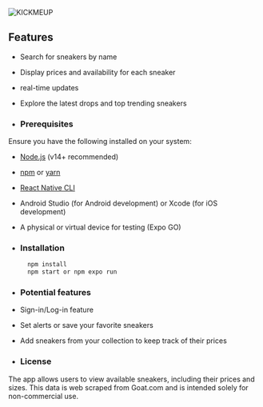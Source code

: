 ![KICKMEUP](https://github.com/user-attachments/assets/313c4b58-551a-470a-bf3f-662b2cce2552)


## Features
- Search for sneakers by name
- Display prices and availability for each sneaker
- real-time updates
- Explore the latest drops and top trending sneakers

- ### Prerequisites

Ensure you have the following installed on your system:

- [Node.js](https://nodejs.org/) (v14+ recommended)
- [npm](https://www.npmjs.com/) or [yarn](https://yarnpkg.com/)
- [React Native CLI](https://reactnative.dev/docs/environment-setup)
- Android Studio (for Android development) or Xcode (for iOS development)
- A physical or virtual device for testing (Expo GO)

- ### Installation

  ```bash
    npm install
    npm start or npm expo run

- ### Potential features
- Sign-in/Log-in feature
- Set alerts or save your favorite sneakers
- Add sneakers from your collection to keep track of their prices


- ### License
The app allows users to view available sneakers, including their prices and sizes. This data is web scraped from Goat.com and is intended solely for non-commercial use.

